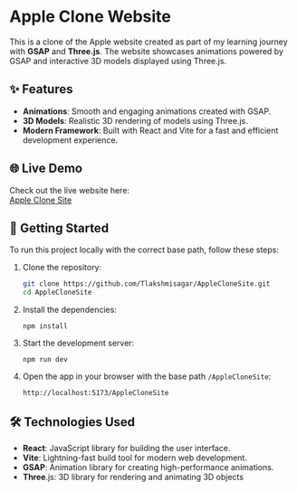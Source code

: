 # Apple Clone Website

This is a clone of the Apple website created as part of my learning journey with **GSAP** and **Three.js**. The website showcases animations powered by GSAP and interactive 3D models displayed using Three.js.

## ✨ Features

- **Animations**: Smooth and engaging animations created with GSAP.
- **3D Models**: Realistic 3D rendering of models using Three.js.
- **Modern Framework**: Built with React and Vite for a fast and efficient development experience.

## 🌐 Live Demo

Check out the live website here:  
[Apple Clone Site](https://tlakshmisagar.github.io/AppleCloneSite/)

## 🚀 Getting Started

To run this project locally with the correct base path, follow these steps:

1. Clone the repository:

   ```bash
   git clone https://github.com/Tlakshmisagar/AppleCloneSite.git
   cd AppleCloneSite
   ```

2. Install the dependencies:

   ```
   npm install
   ```

3. Start the development server:

   ```
   npm run dev
   ```

4. Open the app in your browser with the base path `/AppleCloneSite`:
   ```
   http://localhost:5173/AppleCloneSite
   ```

## 🛠️ Technologies Used

- **React**: JavaScript library for building the user interface.
- **Vite**: Lightning-fast build tool for modern web development.
- **GSAP**: Animation library for creating high-performance animations.
- **Three**.js: 3D library for rendering and animating 3D objects
